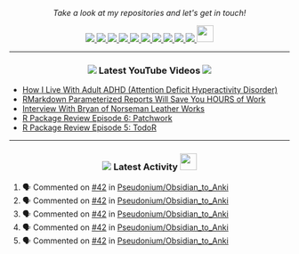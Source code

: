 <!-- Social Section -->
<p align="center">
  <i>Take a look at my repositories and let's get in touch!</i>

<p align="center">
  <a href= "https://github.com/tallguyjenks/">
    <img src="https://img.icons8.com/material-outlined/30/000000/source-code.png"/>
  </a>
  <a href= "https://www.linkedin.com/in/bryanjenks/">
    <img src="https://img.icons8.com/material-outlined/30/000000/linkedin.png"/>
  </a>
  <a href= "https://twitter.com/tallguyjenks">
    <img src="https://img.icons8.com/material-outlined/30/000000/twitter.png"/>
  </a>
  <a href= "https://www.bryanjenks.xyz">
    <img src="https://img.icons8.com/material-outlined/30/000000/geography.png"/>
  </a>
  <a href="https://www.buymeacoffee.com/tallguyjenks">
    <img src="https://img.icons8.com/material-outlined/30/000000/cafe.png"/>
  </a>
  <a href="https://www.youtube.com/c/BryanJenksTech">
    <img src="https://img.icons8.com/material-outlined/30/000000/youtube-play.png"/>
  </a>
  <a href="https://orcid.org/0000-0002-9604-3069">
    <img src="https://img.icons8.com/material-outlined/30/000000/camera-addon-identification.png"/>
  </a>
  <a href="https://github.com/tallguyjenks/CV/blob/master/CV.pdf">
    <img src="https://img.icons8.com/material-outlined/30/000000/parse-from-clipboard.png"/>
  </a>
  <a href="mailto:bryanjenks@protonmail.com">
    <img src="https://img.icons8.com/ios-glyphs/30/000000/physics.png"/>
  </a>
  <a href="https://medium.com/@tallguyjenks">
    <img src="https://img.icons8.com/ios-filled/30/000000/medium-new.png"/>
  </a>
  <a href="https://stackoverflow.com/users/12339658/tallguyjenks">
    <img src="https://cdn.jsdelivr.net/npm/simple-icons@3.0.1/icons/stackoverflow.svg" height="30px" width="30px" />
  </a>
  
</p>

---
  
<h3 align="center"><a href="https://www.youtube.com/c/BryanJenksTech"><img src="https://img.icons8.com/material-outlined/30/000000/youtube-play.png"/></a> Latest YouTube Videos <a href="https://www.youtube.com/c/BryanJenksTech"><img src="https://img.icons8.com/material-outlined/30/000000/youtube-play.png"/></a></h3>

<!-- YOUTUBE:START -->
- [How I Live With Adult ADHD (Attention Deficit Hyperactivity Disorder)](https://www.youtube.com/watch?v=5uI3xymx4do)
- [RMarkdown Parameterized Reports Will Save You HOURS of Work](https://www.youtube.com/watch?v=oFKb8WYDLB0)
- [Interview With Bryan of Norseman Leather Works](https://www.youtube.com/watch?v=erY8W6EGBYw)
- [R Package Review Episode 6: Patchwork](https://www.youtube.com/watch?v=mGz95eSRrwI)
- [R Package Review Episode 5: TodoR](https://www.youtube.com/watch?v=f4mTYyD2C-8)
<!-- YOUTUBE:END -->

---

<h3 align="center"><a href= "https://github.com/tallguyjenks/"><img src="https://img.icons8.com/material-outlined/30/000000/cafe.png"/></a> Latest Activity <a href= "https://github.com/tallguyjenks/"><img src="https://cdn.jsdelivr.net/npm/simple-icons@3.0.1/icons/stackoverflow.svg" height="30px" width="30px" /></a></h3>

<!--START_SECTION:activity-->
1. 🗣 Commented on [#42](https://github.com//Pseudonium/Obsidian_to_Anki/issues/42) in [Pseudonium/Obsidian_to_Anki](https://github.com//Pseudonium/Obsidian_to_Anki)
2. 🗣 Commented on [#42](https://github.com//Pseudonium/Obsidian_to_Anki/issues/42) in [Pseudonium/Obsidian_to_Anki](https://github.com//Pseudonium/Obsidian_to_Anki)
3. 🗣 Commented on [#42](https://github.com//Pseudonium/Obsidian_to_Anki/issues/42) in [Pseudonium/Obsidian_to_Anki](https://github.com//Pseudonium/Obsidian_to_Anki)
4. 🗣 Commented on [#42](https://github.com//Pseudonium/Obsidian_to_Anki/issues/42) in [Pseudonium/Obsidian_to_Anki](https://github.com//Pseudonium/Obsidian_to_Anki)
5. 🗣 Commented on [#42](https://github.com//Pseudonium/Obsidian_to_Anki/issues/42) in [Pseudonium/Obsidian_to_Anki](https://github.com//Pseudonium/Obsidian_to_Anki)
<!--END_SECTION:activity-->
